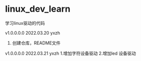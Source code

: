 # linux_dev_learn
学习linux驱动的代码

v1.0.0.0.0     2022.03.20         yxzh
1. 创建仓库，README文件

v1.0.0.0.0     2022.03.21         yxzh
1.增加字符设备驱动
2.增加led 设备驱动

